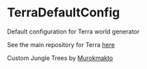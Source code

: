 # TerraDefaultConfig
Default configuration for Terra world generator  

See the main repository for Terra [here](https://github.com/PolyhedralDev/Terra)


Custom Jungle Trees by [Murokmakto](https://www.planetminecraft.com/project/custom-tree-pack-vol2-tropical-forest/)